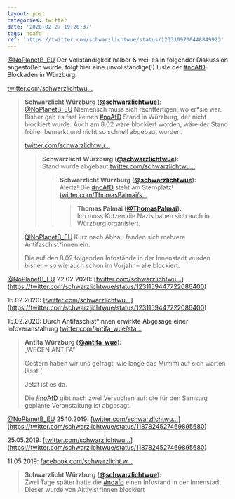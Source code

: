 ```yaml
---
layout: post
categories: twitter
date: '2020-02-27 19:20:37'
tags: noafd
ref: 'https://twitter.com/schwarzlichtwue/status/1233109700448849923'
---
```

[@NoPlanetB_EU](https://twitter.com/NoPlanetB_EU) Der Vollständigkeit halber &amp; weil es in folgender Diskussion angestoßen wurde, folgt hier eine unvollständige(!) Liste der [#noAfD](/t/noafd)-Blockaden in Würzburg.



[twitter.com/schwarzlichtwu…](https://twitter.com/schwarzlichtwue/status/1233103472721047552)
> <b>Schwarzlicht Würzburg ([@schwarzlichtwue](https://twitter.com/schwarzlichtwue)):</b>  
>[@NoPlanetB_EU](https://twitter.com/NoPlanetB_EU) Niemensch muss sich rechtfertigen, wo er\*sie war. Bisher gab es fast keinen [#noAfD](/t/noafd) Stand in Würzburg, der nicht blockiert wurde. Auch am 8.02 wäre blockiert worden, wäre der Stand früher bemerkt und nicht so schnell abgebaut worden.  
>  
>[twitter.com/schwarzlichtwu…](https://twitter.com/schwarzlichtwue/status/1226124425797480450?s=19)  
>> <b>Schwarzlicht Würzburg ([@schwarzlichtwue](https://twitter.com/schwarzlichtwue)):</b>    
>>Stand wurde abgebaut [twitter.com/schwarzlichtwu…](https://twitter.com/schwarzlichtwue/status/1226106496674652160)    
>>> <b>Schwarzlicht Würzburg ([@schwarzlichtwue](https://twitter.com/schwarzlichtwue)):</b>      
>>>Alerta! Die [#noAfD](/t/noafd) steht am Sternplatz! [twitter.com/ThomasPalmai/s…](https://twitter.com/ThomasPalmai/status/1226102954039664640)      
>>>> <b>Thomas Palmai ([@ThomasPalmai](https://twitter.com/ThomasPalmai)):</b>        
>>>>Ich muss Kotzen die Nazis haben sich auch in Würzburg organisiert.         
>>>      
>>>      
>>    
>>    
>  
>  
>  
>[@NoPlanetB_EU](https://twitter.com/NoPlanetB_EU) Kurz nach Abbau fanden sich mehrere Antifaschist\*innen ein.  
>  
>  
>  
>Die auf den 8.02 folgenden Infostände in der Innenstadt wurden bisher – so wie auch schon im Vorjahr – alle blockiert.  



[@NoPlanetB_EU](https://twitter.com/NoPlanetB_EU) 22.02.2020: [[twitter.com/schwarzlichtwu…](https://twitter.com/schwarzlichtwue/status/1228612135086891009)](https://twitter.com/schwarzlichtwue/status/1231159447722086400)



15.02.2020: [[twitter.com/schwarzlichtwu…](https://twitter.com/schwarzlichtwue/status/1228612135086891009)](https://twitter.com/schwarzlichtwue/status/1231159447722086400)



15.02.2020: Durch Antifaschist\*innen erwirkte Abgesage einer Infoveranstaltung [twitter.com/antifa_wue/sta…](https://twitter.com/antifa_wue/status/1227981423388307459)
> <b>Antifa Würzburg ([@antifa_wue](https://twitter.com/antifa_wue)):</b>  
>„WEGEN ANTIFA“  
>  
>  
>  
>Gestern haben wir uns gefragt, wie lange das Mimimi auf sich warten lässt (  
>  
>  
>  
>Jetzt ist es da.  
>  
>  
>  
>Die [#noAfD](/t/noafd) gibt nach zwei Versuchen auf: die für den Samstag geplante Veranstaltung ist abgesagt.  
>  
>  
>  
>   



[@NoPlanetB_EU](https://twitter.com/NoPlanetB_EU) 25.10.2019: [[twitter.com/schwarzlichtwu…](https://twitter.com/schwarzlichtwue/status/1138492965402361858)](https://twitter.com/schwarzlichtwue/status/1187824527469895680)



25.05.2019: [[twitter.com/schwarzlichtwu…](https://twitter.com/schwarzlichtwue/status/1138492965402361858)](https://twitter.com/schwarzlichtwue/status/1187824527469895680)



11.05.2019: [facebook.com/schwarzlicht.w…](https://www.facebook.com/schwarzlicht.wue/photos/a./)
> <b>Schwarzlicht Würzburg ([@schwarzlichtwue](https://twitter.com/schwarzlichtwue)):</b>  
>Zwei Tage später hatte die [#noafd](/t/noafd) einen Infostand in der Innenstadt. Dieser wurde von Aktivist\*innen blockiert   

